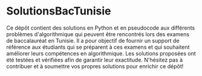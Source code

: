 # SolutionsBacTunisie
Ce dépôt contient des solutions en Python et en pseudocode aux différents problèmes d'algorithmique qui peuvent être rencontrés lors des examens de baccalauréat en Tunisie. Il a pour objectif de fournir un support de référence aux étudiants qui se préparent à ces examens et qui souhaitent améliorer leurs compétences en algorithmique. Les solutions proposées ont été testées et vérifiées afin de garantir leur exactitude. N'hésitez pas à contribuer et à soumettre vos propres solutions pour enrichir ce dépôt!